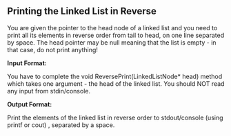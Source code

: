 ## Printing the Linked List in Reverse
You are given the pointer to the head node of a linked list and you need to print all its elements in reverse order from tail to head, on one line separated by space. The head pointer may be null meaning that the list is empty - in that case, do not print anything!

__Input Format:__

You have to complete the void ReversePrint(LinkedListNode* head) method which takes one argument - the head of the linked list. You should NOT read any input from stdin/console.

__Output Format:__ 

Print the elements of the linked list in reverse order to stdout/console (using printf or cout) , separated by a space.
